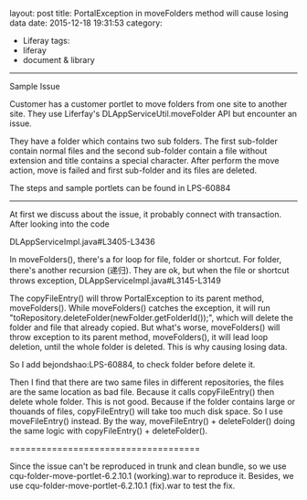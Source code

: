 layout: post
title: PortalException in moveFolders method will cause losing data
date: 2015-12-18 19:31:53
category: 
- Liferay
tags:
- liferay
- document & library
---
Sample Issue

Customer has a customer portlet to move folders from one site to another site. They use Liferfay's DLAppServiceUtil.moveFolder API but encounter an issue.

They have a folder which contains two sub folders. The first sub-folder contain normal files and the second sub-folder contain a file without extension and title contains a special character. After perform the move action, move is failed and first sub-folder and its files are deleted.

The steps and sample portlets can be found in LPS-60884

 

------------------------------------------------------------------------

At first we discuss about the issue, it probably connect with transaction. After looking into the code

DLAppServiceImpl.java#L3405-L3436

In moveFolders(), there's a for loop for file, folder or shortcut. For folder, there's another recursion (递归). They are ok, but when the file or shortcut throws exception, DLAppServiceImpl.java#L3145-L3149

The copyFileEntry() will throw PortalException to its parent method, moveFolders(). While moveFolders() catches the exception, it will run "toRepository.deleteFolder(newFolder.getFolderId());", which will delete the folder and file that already copied. But what's worse, moveFolders() will throw exception to its parent method, moveFolders(), it will lead loop deletion, until the whole folder is deleted. This is why causing losing data.

So I add bejondshao:LPS-60884, to check folder before delete it.

Then I find that there are two same files in different repositories, the files are the same location as bad file. Because it calls copyFileEntry() then delete whole folder. This is not good. Because if the folder contains large or thouands of files, copyFileEntry() will take too much disk space. So I use moveFileEntry() instead. By the way, moveFileEntry() + deleteFolder() doing the same logic with copyFileEntry() + deleteFolder().

====================================

Since the issue can't be reproduced in trunk and clean bundle, so we use cqu-folder-move-portlet-6.2.10.1 (working).war to reproduce it. Besides, we use cqu-folder-move-portlet-6.2.10.1 (fix).war to test the fix.

 